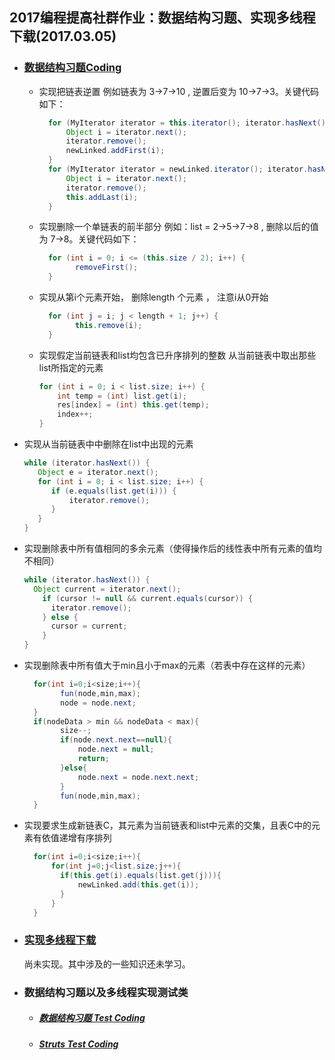 ## 2017编程提高社群作业：数据结构习题、实现多线程下载(2017.03.05)

- ### [数据结构习题Coding](https://github.com/china-kook/coding2017/blob/master/coding2017%20%E7%AC%AC%E4%B8%80%E5%AD%A3/group18/935542673/Coding/20170305/src/com/ikook/linked/LinkedUtil.java)

  - 实现把链表逆置 例如链表为 3->7->10 , 逆置后变为 10->7->3。关键代码如下：

      ```java
        for (MyIterator iterator = this.iterator(); iterator.hasNext(); ) {
            Object i = iterator.next();
            iterator.remove();
            newLinked.addFirst(i);
        }
        for (MyIterator iterator = newLinked.iterator(); iterator.hasNext(); ) {
            Object i = iterator.next();
            iterator.remove();
            this.addLast(i);
        }
       ```

  - 实现删除一个单链表的前半部分 例如：list = 2->5->7->8 , 删除以后的值为 7->8。关键代码如下：

    ```java
      for (int i = 0; i <= (this.size / 2); i++) {
            removeFirst();
      }
    ```

  - 实现从第i个元素开始， 删除length 个元素 ， 注意i从0开始

      ```java
        for (int j = i; j < length + 1; j++) {
              this.remove(i);
        }
      ```

  - 实现假定当前链表和list均包含已升序排列的整数 从当前链表中取出那些list所指定的元素

      ```java
      for (int i = 0; i < list.size; i++) {
          int temp = (int) list.get(i);
          res[index] = (int) this.get(temp);
          index++;
      }
      ```

 - 实现从当前链表中中删除在list中出现的元素

      ```java
      while (iterator.hasNext()) {
         Object e = iterator.next();
         for (int i = 0; i < list.size; i++) {
            if (e.equals(list.get(i))) {
                iterator.remove();
            }
         }
      }
      ```

  - 实现删除表中所有值相同的多余元素（使得操作后的线性表中所有元素的值均不相同）

      ```java
      while (iterator.hasNext()) {
        Object current = iterator.next();
          if (cursor != null && current.equals(cursor)) {
            iterator.remove();
          } else {
            cursor = current;
          }
      }
      ```

 - 实现删除表中所有值大于min且小于max的元素（若表中存在这样的元素）

    ```java
      for(int i=0;i<size;i++){
            fun(node,min,max);
            node = node.next;
      }
      if(nodeData > min && nodeData < max){
            size--;
            if(node.next.next==null){
                node.next = null;
                return;
            }else{
                node.next = node.next.next;
            }
            fun(node,min,max);
      }
    ```

  - 实现要求生成新链表C，其元素为当前链表和list中元素的交集，且表C中的元素有依值递增有序排列

    ```java
      for(int i=0;i<size;i++){
          for(int j=0;j<list.size;j++){
            if(this.get(i).equals(list.get(j))){
                newLinked.add(this.get(i));
            }
          }
      }
    ```

- ### [实现多线程下载](https://github.com/china-kook/coding2017/tree/master/coding2017%20%E7%AC%AC%E4%B8%80%E5%AD%A3/group18/935542673/Coding/20170305/src/com/ikook/download)

    尚未实现。其中涉及的一些知识还未学习。

- ### 数据结构习题以及多线程实现测试类

  - ##### [数据结构习题 Test Coding](https://github.com/china-kook/coding2017/blob/master/coding2017%20%E7%AC%AC%E4%B8%80%E5%AD%A3/group18/935542673/Coding/20170305/junit/com/ikook/LinkedUtilTest.java)

  - ##### [Struts Test Coding](https://github.com/china-kook/coding2017/blob/master/coding2017%20%E7%AC%AC%E4%B8%80%E5%AD%A3/group18/935542673/Coding/20170305/junit/com/ikook/download/FileDownloaderTest.java)
